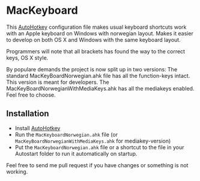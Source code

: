 MacKeyboard
===========


This [AutoHotkey](http://www.autohotkey.com/) configuration file makes usual keyboard shortcuts work with an Apple keyboard on Windows with norwegian layout. Makes it easier to develop on both OS X and Windows with the same keyboard layout. 

Programmers will note that all brackets has found the way to the correct keys, OS X style.

By populare demands the project is now split up in two versions: The standard MacKeyBoardNorwegian.ahk file has all the
function-keys intact. This version is meant for developers. The MacKeyBoardNorwegianWithMediaKeys.ahk has all the mediakeys
enabled. Feel free to choose.

Installation
------------

- Install [AutoHotkey](http://www.autohotkey.com/) 
- Run the `MacKeyboardNorwegian.ahk` file (or `MacKeyBoardNorwegianWithMediaKeys.ahk` for mediakey-version)
- Put the `MacKeyboardNorwegian.ahk` file or a shortcut to the file in your Autostart folder to run it automatically on startup.

Feel free to send me pull request if you have changes or something is not working.

